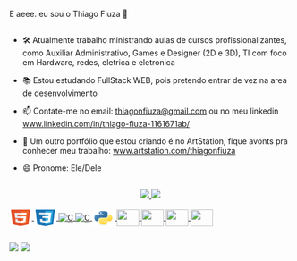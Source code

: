 E aeee. eu sou o Thiago Fiuza 👋

##

- 🛠 Atualmente trabalho ministrando aulas de cursos profissionalizantes, como Auxiliar Administrativo, Games e Designer (2D e 3D), TI com foco em Hardware, redes, eletrica e eletronica

- 📚 Estou estudando FullStack WEB, pois pretendo entrar de vez na area de desenvolvimento

- 📫 Contate-me no email: thiagonfiuza@gmail.com ou no meu linkedin www.linkedin.com/in/thiago-fiuza-1161671ab/

- 🎨 Um outro portfólio que estou criando é no ArtStation, fique avonts pra conhecer meu trabalho: www.artstation.com/thiagonfiuza

- 😄 Pronome: Ele/Dele

##

<div align="center">
  <a href="https://github.com/thiagonfiuza">
  <img height="160em" src="https://github-readme-stats.vercel.app/api?username=thiagonfiuza&show_icons=true&theme=merko&include_all_commits=true&count_private=true"/>
  <img height="160em" src="https://github-readme-stats.vercel.app/api/top-langs/?username=thiagonfiuza&layout=compact&langs_count=7&theme=merko"/>
</div>
  
  
  <div style="display: inline_block"><br>
    <img align="center" height="30" width="40" 
        src="https://raw.githubusercontent.com/devicons/devicon/master/icons/html5/html5-original.svg">
    <img align="center" height="30" width="40" 
        src="https://raw.githubusercontent.com/devicons/devicon/master/icons/css3/css3-original.svg">
    <img align="center" alt="C" height="30" width="40" 
        src="https://cdn.jsdelivr.net/gh/devicons/devicon/icons/c/c-original.svg">
    <img align="center" alt="C" height="30" width="40" 
        src="https://cdn.jsdelivr.net/gh/devicons/devicon/icons/cplusplus/cplusplus-original.svg">
    <img align="center" height="30" width="40" 
        src="https://raw.githubusercontent.com/devicons/devicon/master/icons/python/python-original.svg">
    <img align="center" height="30" width="40" 
        src="https://cdn.jsdelivr.net/gh/devicons/devicon/icons/blender/blender-original.svg">
    <img align="center" height="30" width="40" 
        src="https://cdn.jsdelivr.net/gh/devicons/devicon/icons/photoshop/photoshop-line.svg">
    <img align="center" height="30" width="40" 
        src="https://cdn.jsdelivr.net/gh/devicons/devicon/icons/arduino/arduino-original-wordmark.svg">
    <img align="center" height="30" width="40" 
        src="https://cdn.jsdelivr.net/gh/devicons/devicon/icons/linux/linux-original.svg">
    </div>
  
  ##
  
  <div>
 <a href = "mailto:thiagonfiuza@gmail.com"><img src="https://img.shields.io/badge/Gmail-D14836?style=for-the-badge&logo=gmail&logoColor=white" target="_blank"></a>    
  <a href="https://www.linkedin.com/in/thiago-fiuza-1161671ab/" target="_blank"><img src="https://img.shields.io/badge/-LinkedIn-%230077B5?style=for-the-badge&logo=linkedin&logoColor=white" target="_blank"></a> 
  </div>
  
  ##
  
  
